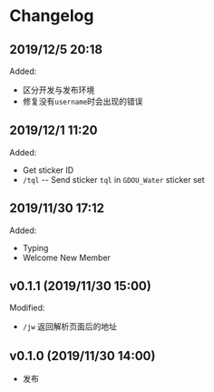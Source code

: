 # Changelog

## 2019/12/5 20:18

Added:

- 区分开发与发布环境
- 修复没有`username`时会出现的错误

## 2019/12/1 11:20

Added:

- Get sticker ID
- `/tql` -- Send sticker `tql` in `GDOU_Water` sticker set

## 2019/11/30 17:12

Added:

- Typing
- Welcome New Member

## v0.1.1 (2019/11/30 15:00)

Modified:

- `/jw` 返回解析页面后的地址

## v0.1.0 (2019/11/30 14:00)

- 发布
